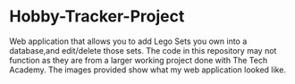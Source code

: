 # Hobby-Tracker-Project
Web application that allows you to add Lego Sets you own into a database,and edit/delete those sets. 
The code in this repository may not function as they are from a larger working project done with The Tech Academy. The images provided show what my web application looked like.

